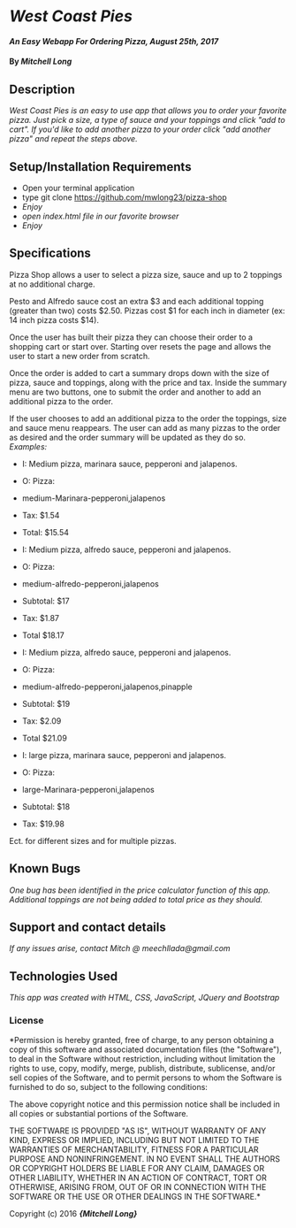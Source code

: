 # _West Coast Pies_

#### _An Easy Webapp For Ordering Pizza, August 25th, 2017_

#### By _**Mitchell Long**_

## Description

_West Coast Pies is an easy to use app that allows you to order your favorite pizza. Just pick a size, a type of sauce and your toppings and click "add to cart".  If you'd like to add another pizza to your order click "add another pizza" and repeat the steps above._

## Setup/Installation Requirements

* Open your terminal application
* type git clone https://github.com/mwlong23/pizza-shop
* _Enjoy_
* _open index.html file in our favorite browser_
* _Enjoy_

## Specifications
Pizza Shop allows a user to select a pizza size, sauce and up to 2 toppings at no additional charge.

Pesto and Alfredo sauce cost an extra $3 and each additional topping (greater than two) costs $2.50. Pizzas cost $1 for each inch in diameter (ex: 14 inch pizza costs $14).

Once the user has built their pizza they can choose their order to a shopping cart or start over.  Starting over resets the page and allows the user to start a new order from scratch.

Once the order is added to cart a summary drops down with the size of pizza, sauce and toppings, along with the price and tax. Inside the summary menu are two buttons, one to submit the order and another to add an additional pizza to the order.

If the user chooses to add an additional pizza to the order the toppings, size and sauce menu reappears. The user can add as many pizzas to the order as desired and the order summary will be updated as they do so.  
_Examples:_

* I: Medium pizza, marinara sauce,  pepperoni and jalapenos.
* O: Pizza:
 * medium-Marinara-pepperoni,jalapenos
 * Tax: $1.54
 * Total: $15.54


* I: Medium pizza, alfredo sauce,  pepperoni and jalapenos.
* O: Pizza:
 * medium-alfredo-pepperoni,jalapenos
 * Subtotal: $17
 * Tax: $1.87
 * Total $18.17


* I: Medium pizza, alfredo sauce,  pepperoni and jalapenos.
* O: Pizza:
 * medium-alfredo-pepperoni,jalapenos,pinapple
 * Subtotal: $19
 * Tax: $2.09
 * Total $21.09


* I: large pizza, marinara sauce,  pepperoni and jalapenos.
* O: Pizza:
 * large-Marinara-pepperoni,jalapenos
 * Subtotal: $18
 * Tax: $19.98

 Ect. for different sizes and  for multiple pizzas.



## Known Bugs

_One bug has been identified in the price calculator function of this app.  Additional toppings are not being added to total price as they should._

## Support and contact details

_If any issues arise, contact Mitch @ meechllada@gmail.com_

## Technologies Used

_This app was created with HTML, CSS, JavaScript, JQuery and Bootstrap_

### License

*Permission is hereby granted, free of charge, to any person obtaining a copy of this software and associated documentation files (the "Software"), to deal in the Software without restriction, including without limitation the rights to use, copy, modify, merge, publish, distribute, sublicense, and/or sell copies of the Software, and to permit persons to whom the Software is furnished to do so, subject to the following conditions:

The above copyright notice and this permission notice shall be included in all copies or substantial portions of the Software.

THE SOFTWARE IS PROVIDED "AS IS", WITHOUT WARRANTY OF ANY KIND, EXPRESS OR IMPLIED, INCLUDING BUT NOT LIMITED TO THE WARRANTIES OF MERCHANTABILITY, FITNESS FOR A PARTICULAR PURPOSE AND NONINFRINGEMENT. IN NO EVENT SHALL THE AUTHORS OR COPYRIGHT HOLDERS BE LIABLE FOR ANY CLAIM, DAMAGES OR OTHER LIABILITY, WHETHER IN AN ACTION OF CONTRACT, TORT OR OTHERWISE, ARISING FROM, OUT OF OR IN CONNECTION WITH THE SOFTWARE OR THE USE OR OTHER DEALINGS IN THE SOFTWARE.*

Copyright (c) 2016 **_{Mitchell Long}_**
